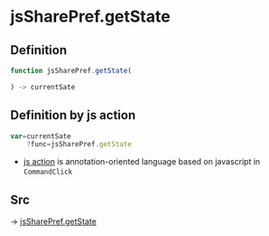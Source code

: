 # jsSharePref.getState

## Definition

```js.js
function jsSharePref.getState(

) -> currentSate
```


## Definition by js action

```js.js
var=currentSate
	?func=jsSharePref.getState

```

- [js action](#) is annotation-oriented language based on javascript in `CommandClick`

## Src

-> [jsSharePref.getState](https://github.com/puutaro/CommandClick/blob/master/app/src/main/java/com/puutaro/commandclick/fragment_lib/terminal_fragment/js_interface/system/JsSharePref.kt#L29)


